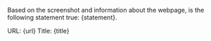 Based on the screenshot and information about the webpage, is the following statement true: {statement}.

URL: {url}
Title: {title}

